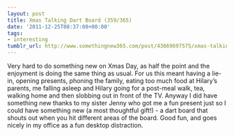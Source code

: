 ```yaml
---
layout: post
title: Xmas Talking Dart Board (359/365)
date: '2011-12-25T08:37:00+00:00'
tags:
- interesting
tumblr_url: http://www.somethingnew365.com/post/43669697575/xmas-talking-dart-board-359365
---
```

Very hard to do something new on Xmas Day, as half the point and the enjoyment is doing the same thing as usual. For us this meant having a lie-in, opening presents, phoning the family, eating too much food at Hilary’s parents, me falling asleep and Hilary going for a post-meal walk, tea, walking home and then slobbing out in front of the TV.
Anyway I did have something new thanks to my sister Jenny who got me a fun present just so I could have something new (a most thoughtful gift!) - a dart board that shouts out when you hit different areas of the board. Good fun, and goes nicely in my office as a fun desktop distraction.
